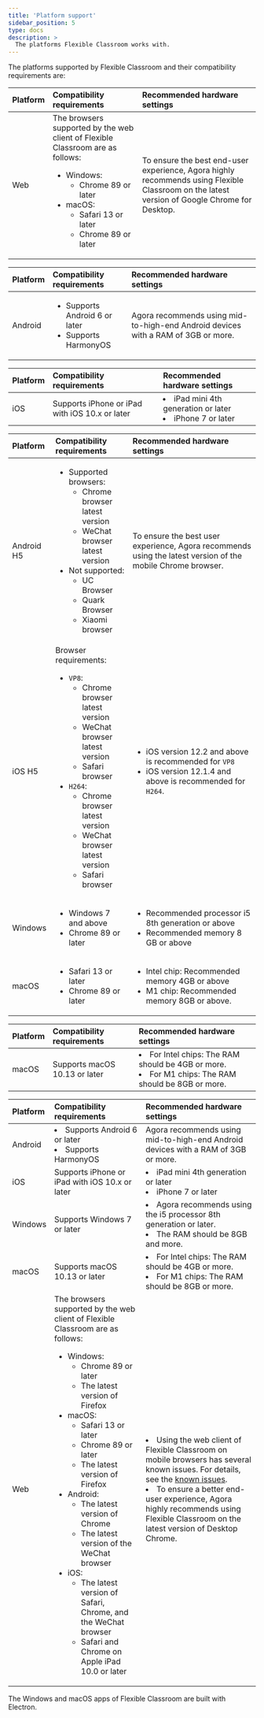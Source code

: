 ```yaml
---
title: 'Platform support'
sidebar_position: 5
type: docs
description: >
  The platforms Flexible Classroom works with.  
---
```



The platforms supported by Flexible Classroom and their compatibility requirements are:

<PlatformWrapper platform="web">

| Platform | Compatibility requirements | Recommended hardware settings |
| :------ |:--------| :--------- |
| Web | The browsers supported by the web client of Flexible Classroom are as follows:<ul><li>Windows: <ul><li>Chrome 89 or later</li></ul><li>macOS:<ul><li>Safari 13 or later</li><li>Chrome 89 or later</li></ul></li></li></ul> | To ensure the best end-user experience, Agora highly recommends using Flexible Classroom on the latest version of Google Chrome for Desktop. |

</PlatformWrapper>

<PlatformWrapper platform="android">

| Platform | Compatibility requirements | Recommended hardware settings |
| :------ |:---------------- | :------------------ |
| Android | <ul><li>Supports Android 6 or later</li><li>Supports HarmonyOS</li></ul> | Agora recommends using mid-to-high-end Android devices with a RAM of 3GB or more. |

</PlatformWrapper>

<PlatformWrapper platform="ios">

| Platform | Compatibility requirements | Recommended hardware settings |
| :------ |:--------| :--------- |
| iOS | Supports iPhone or iPad with iOS 10.x or later  | <li>iPad mini 4th generation or later</li><li>iPhone 7 or later</li> |


</PlatformWrapper>

<PlatformWrapper platform="electron">

| Platform | Compatibility requirements | Recommended hardware settings |
| :------ |:--------| :--------- |
| Android H5 | <ul><li>Supported browsers:<ul><li>Chrome browser latest version</li><li>WeChat browser latest version</li></ul></li><li>Not supported:<ul><li>UC Browser</li><li>Quark Browser</li><li>Xiaomi browser</li></ul></li></ul> | To ensure the best user experience, Agora recommends using the latest version of the mobile Chrome browser. |
| iOS H5 | Browser requirements:<ul><li>`VP8`:<ul><li>Chrome browser latest version</li><li>WeChat browser latest version</li><li>Safari browser</li></ul></li><li>`H264`:<ul><li>Chrome browser latest version</li><li>WeChat browser latest version</li><li>Safari browser</li></ul></li></ul> | <ul><li>iOS version 12.2 and above is recommended for `VP8`</li><li> iOS version 12.1.4 and above is recommended for `H264`.</li></ul> |
| Windows | <ul><li>Windows 7 and above</li><li>Chrome 89 or later</li></ul> | <ul><li>Recommended processor i5 8th generation or above</li><li>Recommended memory 8 GB or above</li></ul> |
| macOS | <ul><li>Safari 13 or later</li><li>Chrome 89 or later</li></ul> | <ul><li>Intel chip: Recommended memory 4GB or above</li><li>M1 chip: Recommended memory 8GB or above.</li></ul> |

</PlatformWrapper>

<PlatformWrapper platform="macos">

| Platform | Compatibility requirements | Recommended hardware settings |
| :------ |:--------| :--------- |
| macOS | Supports macOS 10.13 or later | <li>For Intel chips: The RAM should be 4GB or more.</li><li>For M1 chips: The RAM should be 8GB or more.</li> |

</PlatformWrapper>
<PlatformWrapper platform="unity">



</PlatformWrapper>



<PlatformWrapper platform="flutter">


</PlatformWrapper>

<PlatformWrapper platform="windows">

| Platform | Compatibility requirements | Recommended hardware settings |
| :------ |:--------| :--------- |
| Android | <li>Supports Android 6 or later</li><li>Supports HarmonyOS</li>  | Agora recommends using mid-to-high-end Android devices with a RAM of 3GB or more. |
| iOS | Supports iPhone or iPad with iOS 10.x or later  | <li>iPad mini 4th generation or later</li><li>iPhone 7 or later</li> |
| Windows | Supports Windows 7 or later | <li>Agora recommends using the i5 processor 8th generation or later.</li><li>The RAM should be 8GB and more.</li> |
| macOS | Supports macOS 10.13 or later | <li>For Intel chips: The RAM should be 4GB or more.</li><li>For M1 chips: The RAM should be 8GB or more.</li> |
| Web | The browsers supported by the web client of Flexible Classroom are as follows:<ul><li>Windows: <ul><li>Chrome 89 or later</li><li>The latest version of Firefox</li></ul><li>macOS:<ul><li>Safari 13 or later</li><li>Chrome 89 or later</li><li>The latest version of Firefox</li></ul></li><li>Android:<ul><li>The latest version of Chrome</li><li>The latest version of the WeChat browser</li></ul></li></li><li>iOS:<ul><li>The latest version of Safari, Chrome, and the WeChat browser</li><li>Safari and Chrome on Apple iPad 10.0 or later</li></ul></li></ul> | <li>Using the web client of Flexible Classroom on mobile browsers has several known issues. For details, see the <a href="/en/Video/web_sdk_known_issues#mobile" target="_blank">known issues</a>.</li><li>To ensure a better end-user experience, Agora highly recommends using Flexible Classroom on the latest version of Desktop Chrome.</li> |

<div class="alert info">The Windows and macOS apps of Flexible Classroom are built with Electron.</div>

</PlatformWrapper>





